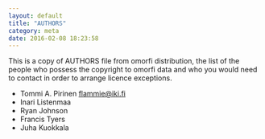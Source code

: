 ```yaml
---
layout: default
title: "AUTHORS"
category: meta
date: 2016-02-08 18:23:58
---
```



This is a copy of AUTHORS file from omorfi distribution, the list of the people who possess the copyright to omorfi data and who you would need to contact in order to arrange licence exceptions.

* Tommi A. Pirinen <flammie@iki.fi>
* Inari Listenmaa
* Ryan Johnson
* Francis Tyers
* Juha Kuokkala
